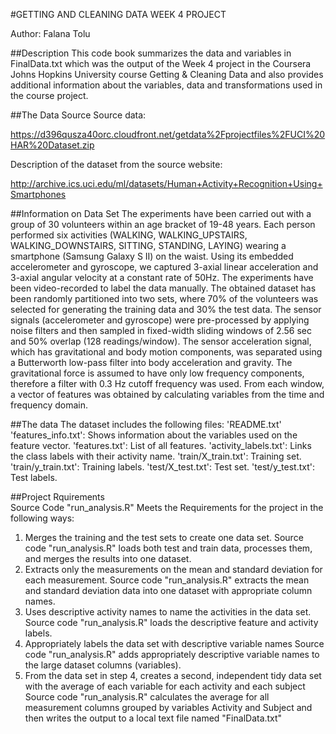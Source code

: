 #GETTING AND CLEANING DATA WEEK 4 PROJECT

Author: Falana Tolu

##Description 
This code book summarizes the data and variables in FinalData.txt which was the output of the Week 4 project in the Coursera Johns Hopkins University course Getting & Cleaning Data and also provides additional information about the variables, data and transformations used in the course project.

##The Data Source
Source data: 

https://d396qusza40orc.cloudfront.net/getdata%2Fprojectfiles%2FUCI%20HAR%20Dataset.zip

Description of the dataset from the source website:

http://archive.ics.uci.edu/ml/datasets/Human+Activity+Recognition+Using+Smartphones


##Information on Data Set 
The experiments have been carried out with a group of 30 volunteers within an age bracket of 19-48 years. Each person performed six activities (WALKING, WALKING_UPSTAIRS, WALKING_DOWNSTAIRS, SITTING, STANDING, LAYING)
wearing a smartphone (Samsung Galaxy S II) on the waist. Using its embedded accelerometer and gyroscope, we captured 3-axial linear acceleration and 3-axial angular velocity at a constant rate of 50Hz. The experiments have been video-recorded to label the data manually. The obtained dataset has been randomly partitioned into two sets, where 70% of the volunteers was selected for generating the training data and 30% the test data. 
The sensor signals (accelerometer and gyroscope) were pre-processed by applying noise filters and then sampled in fixed-width sliding windows of 2.56 sec and 50% overlap (128 readings/window). The sensor acceleration signal, which has gravitational and body motion components, was separated using a Butterworth low-pass filter into body acceleration and gravity. The gravitational force is assumed to have only low frequency components, therefore a filter with 0.3 Hz cutoff frequency was used. From each window, a vector of features was obtained by calculating variables from the time and frequency domain.

##The data
The dataset includes the following files:
'README.txt'
'features_info.txt': Shows information about the variables used on the feature vector.
'features.txt': List of all features.
'activity_labels.txt': Links the class labels with their activity name.
'train/X_train.txt': Training set.
'train/y_train.txt': Training labels.
'test/X_test.txt': Test set.
'test/y_test.txt': Test labels.

##Project Rquirements  
Source Code "run_analysis.R" Meets the Requirements for the project in the following ways:
1. Merges the training and the test sets to create one data set. Source code "run_analysis.R" loads both test and train data, processes them, and merges the results into one dataset.
2. Extracts only the measurements on the mean and standard deviation for each measurement. Source code "run_analysis.R" extracts the mean and standard deviation data into one dataset with appropriate column names.
3. Uses descriptive activity names to name the activities in the data set. Source code "run_analysis.R" loads the descriptive feature and activity labels.
4. Appropriately labels the data set with descriptive variable names Source code "run_analysis.R" adds appropriately descriptive variable names to the large dataset columns (variables).
5. From the data set in step 4, creates a second, independent tidy data set with the average of each variable for each activity and each subject Source code "run_analysis.R" calculates the average for all measurement columns grouped by variables
Activity and Subject and then writes the output to a local text file named "FinalData.txt"

